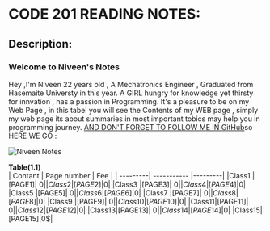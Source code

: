 # CODE 201 READING NOTES:
## Description: 
### Welcome to Niveen's Notes

Hey ,I'm Niveen 22 years old , A Mechatronics Engineer , Graduated from Hasemaite Universty in this year. A GIRL hungry for knowledge yet thirsty for innvation , has a passion in Programming. It's a pleasure to be on my Web Page , in this tabel you will see the Contents of my WEB page , simply my web page its about summaries in most important tobics may help you in programming journey. [AND DON'T FORGET TO FOLLOW ME IN GitHub](https://github.com/NiveenAlSmadi)so HERE WE GO :
   
![Niveen Notes](https://render.fineartamerica.com/images/images-profile-flow/400/images/artworkimages/mediumlarge/2/school-spiral-notebook-shelly-rasche.jpg)  


    
  **Table(1.1)**                 
| Contant | Page number  | Fee  |
| ---------| ----------- |---------|
|Class1 | [PAGE1]| 0$|
|Class2 |[PAGE2]|  0$|
|Class3 |[PAGE3]|  0$| 
|Class4 |[PAGE4]|  0$| 
|Class5 |[PAGE5]|  0$| 
|Class6 |[PAGE6]|  0$|
|Class7 |[PAGE7]|  0$|
|Class8 |[PAGE8]|  0$| 
|Class9 |[PAGE9]|  0$| 
|Class10|[PAGE10]| 0$| 
|Class11|[PAGE11]| 0$|
|Class12|[PAGE12]| 0$|
|Class13|[PAGE13]| 0$| 
|Class14|[PAGE14]| 0$| 
|Class15|[PAGE15]|0$| 



